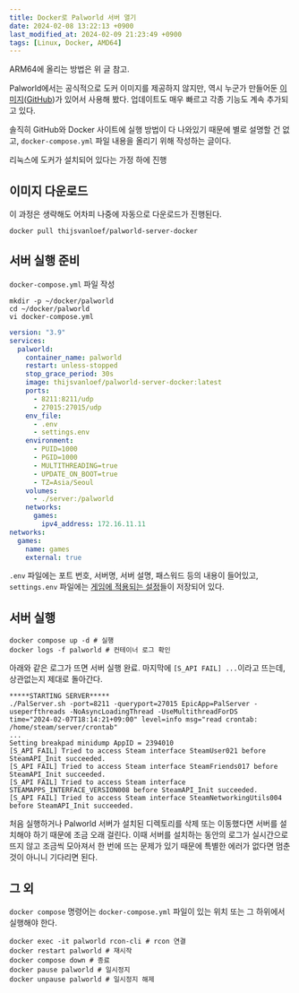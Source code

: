 ```yaml
---
title: Docker로 Palworld 서버 열기
date: 2024-02-08 13:22:13 +0900
last_modified_at: 2024-02-09 21:23:49 +0900
tags: [Linux, Docker, AMD64]
---
```


<Postbox title="palworld-server-docker-arm64-2"/>

ARM64에 올리는 방법은 위 글 참고.

Palworld에서는 공식적으로 도커 이미지를 제공하지 않지만, 역시 누군가 만들어둔
[이미지](https://hub.docker.com/r/thijsvanloef/palworld-server-docker)([GitHub](https://github.com/thijsvanloef/palworld-server-docker))가
있어서 사용해 봤다. 업데이트도 매우 빠르고 각종 기능도 계속 추가되고 있다.

솔직히 GitHub와 Docker 사이트에 실행 방법이 다 나와있기 때문에 별로 설명할 건 없고, `docker-compose.yml` 파일 내용을 올리기 위해 작성하는 글이다.

리눅스에 도커가 설치되어 있다는 가정 하에 진행

## 이미지 다운로드

이 과정은 생략해도 어차피 나중에 자동으로 다운로드가 진행된다.

```shell
docker pull thijsvanloef/palworld-server-docker
```

## 서버 실행 준비

`docker-compose.yml` 파일 작성

```shell
mkdir -p ~/docker/palworld
cd ~/docker/palworld
vi docker-compose.yml
```

```yaml [docker-compose.yml]
version: "3.9"
services:
  palworld:
    container_name: palworld
    restart: unless-stopped
    stop_grace_period: 30s
    image: thijsvanloef/palworld-server-docker:latest
    ports:
      - 8211:8211/udp
      - 27015:27015/udp
    env_file:
      - .env
      - settings.env
    environment:
      - PUID=1000
      - PGID=1000
      - MULTITHREADING=true
      - UPDATE_ON_BOOT=true
      - TZ=Asia/Seoul
    volumes:
      - ./server:/palworld
    networks:
      games:
        ipv4_address: 172.16.11.11
networks:
  games:
    name: games
    external: true
```

`.env` 파일에는 포트 번호, 서버명, 서버 설명, 패스워드 등의 내용이 들어있고, `settings.env` 파일에는
[게임에 적용되는 설정](https://github.com/thijsvanloef/palworld-server-docker?tab=readme-ov-file#with-environment-variables)들이
저장되어 있다.

## 서버 실행

```shell
docker compose up -d # 실행
docker logs -f palworld # 컨테이너 로그 확인
```

아래와 같은 로그가 뜨면 서버 실행 완료.
마지막에 `[S_API FAIL] ...`이라고 뜨는데, 상관없는지 제대로 돌아간다.

```log
*****STARTING SERVER*****
./PalServer.sh -port=8211 -queryport=27015 EpicApp=PalServer -useperfthreads -NoAsyncLoadingThread -UseMultithreadForDS
time="2024-02-07T18:14:21+09:00" level=info msg="read crontab: /home/steam/server/crontab"
...
Setting breakpad minidump AppID = 2394010
[S_API FAIL] Tried to access Steam interface SteamUser021 before SteamAPI_Init succeeded.
[S_API FAIL] Tried to access Steam interface SteamFriends017 before SteamAPI_Init succeeded.
[S_API FAIL] Tried to access Steam interface STEAMAPPS_INTERFACE_VERSION008 before SteamAPI_Init succeeded.
[S_API FAIL] Tried to access Steam interface SteamNetworkingUtils004 before SteamAPI_Init succeeded.
```

처음 실행하거나 Palworld 서버가 설치된 디렉토리를 삭제 또는 이동했다면 서버를 설치해야 하기 때문에 조금 오래 걸린다.
이때 서버를 설치하는 동안의 로그가 실시간으로 뜨지 않고 조금씩 모아져서 한 번에 뜨는 문제가 있기 때문에 특별한 에러가 없다면 멈춘 것이 아니니 기다리면 된다.

## 그 외

`docker compose` 명령어는 `docker-compose.yml` 파일이 있는 위치 또는 그 하위에서 실행해야 한다.

```shell
docker exec -it palworld rcon-cli # rcon 연결
docker restart palworld # 재시작
docker compose down # 종료
docker pause palworld # 일시정지
docker unpause palworld # 일시정지 해제
```
